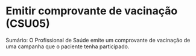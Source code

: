 # Emitir comprovante de vacinação (CSU05)
Sumário: O Profissional de Saúde emite um comprovante de vacinação de uma campanha que o paciente tenha participado.